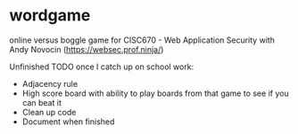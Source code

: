 # wordgame
online versus boggle game for CISC670 - Web Application Security with Andy Novocin (https://websec.prof.ninja/)

Unfinished
TODO once I catch up on school work:
  <ul>
    <li>Adjacency rule</li>
    <li>High score board with ability to play boards from that game to see if you can beat it</li>
    <li>Clean up code</li>
    <li>Document when finished</li>
  </ul>
